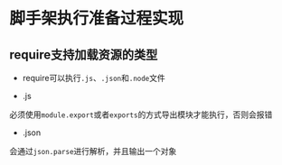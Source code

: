 # 脚手架执行准备过程实现

## require支持加载资源的类型

- require可以执行`.js`、`.json`和`.node`文件

- .js

必须使用`module.export`或者`exports`的方式导出模块才能执行，否则会报错

- .json

会通过`json.parse`进行解析，并且输出一个对象